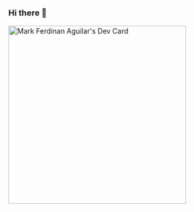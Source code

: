 ### Hi there 👋

<!--
**markaguilar/markaguilar** is a ✨ _special_ ✨ repository because its `README.md` (this file) appears on your GitHub profile.

Here are some ideas to get you started:

- 🔭 I’m currently working on ... Ecommerce Project
- 🌱 I’m currently learning ...
- 👯 I’m looking to collaborate on ...
- 🤔 I’m looking for help with ...
- 💬 Ask me about ...
- 📫 How to reach me: ...
- 😄 Pronouns: ...
- ⚡ Fun fact: ...
-->

<a href="https://app.daily.dev/markaguilar"><img src="https://api.daily.dev/devcards/v2/JKdvmP5QlFibW1MHtYzoo.png?r=lcm&type=default" width="356" alt="Mark Ferdinan Aguilar's Dev Card"/></a>
